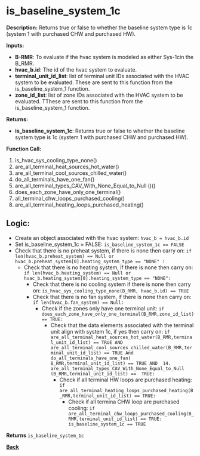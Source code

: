 # is_baseline_system_1c  

**Description:** Returns true or false to whether the baseline system type is 1c (system 1 with purchased CHW and purchased HW).  

**Inputs:**  
- **B-RMR**: To evaluate if the hvac system is modeled as either Sys-1cin the B_RMR.   
- **hvac_b.id**: The id of the hvac system to evaluate.  
- **terminal_unit_id_list**: list of terminal unit IDs associated with the HVAC system to be evaluated. These are sent to this function from the is_baseline_system_1 function.
- **zone_id_list**: list of zone IDs associated with the HVAC system to be evaluated. TThese are sent to this function from the is_baseline_system_1 function.

**Returns:**  
- **is_baseline_system_1c**: Returns true or false to whether the baseline system type is 1c (system 1 with purchased CHW and purchased HW).
 
**Function Call:** 
1. is_hvac_sys_cooling_type_none()
2. are_all_terminal_heat_sources_hot_water()  
3. are_all_terminal_cool_sources_chilled_water() 
4. do_all_terminals_have_one_fan()    
6. are_all_terminal_types_CAV_With_None_Equal_to_Null ()()
7. does_each_zone_have_only_one_terminal()    
8. all_terminal_chw_loops_purchased_cooling()
9. are_all_terminal_heating_loops_purchased_heating()  
 
## Logic:    
- Create an object associated with the hvac system: `hvac_b = hvac_b.id`  
- Set is_baseline_system_1c = FALSE: `is_baseline_system_1c == FALSE`    
- Check that there is no preheat system, if there is none then carry on: `if len(hvac_b.preheat_system) == Null or hvac_b.preheat_system[0].heating_system_type == "NONE" :`    
    - Check that there is no heating system, if there is none then carry on: `if len(hvac_b.heating_system) == Null or hvac_b.heating_system[0].heating_system_type == "NONE":`     
        - Check that there is no cooling system if there is none then carry on: `is_hvac_sys_cooling_type_none(B_RMR, hvac_b.id) == TRUE`  
        - Check that there is no fan system, if there is none then carry on: `if len(hvac_b.fan_system) == Null:`     
            - Check if the zones only have one terminal unit: `if does_each_zone_have_only_one_terminal(B_RMR,zone_id_list) == TRUE:`  
                - Check that the data elements associated with the terminal unit align with system 1c, if yes then carry on: `if are_all_terminal_heat_sources_hot_water(B_RMR,terminal_unit_id_list) == TRUE AND are_all_terminal_cool_sources_chilled_water(B_RMR,terminal_unit_id_list) == TRUE And do_all_terminals_have_one_fan( B_RMR,terminal_unit_id_list) == TRUE AND  14.	are_all_terminal_types_CAV_With_None_Equal_to_Null (B_RMR,terminal_unit_id_list) ==  TRUE:`        
                    - Check if all terminal HW loops are purchased heating: `if are_all_terminal_heating_loops_purchased_heating(B_RMR,terminal_unit_id_list) == TRUE:`  
                        - Check if all termina CHW loop are purchased cooling: `if are_all_terminal_chw_loops_purchased_cooling(B_RMR,terminal_unit_id_list) == TRUE: is_baseline_system_1c == TRUE`  

**Returns** `is_baseline_system_1c`  



**[Back](../../_toc.md)**